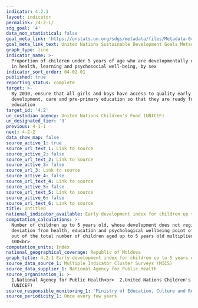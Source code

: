 ```yaml
---
indicator: 4.2.1
layout: indicator
permalink: /4-2-1/
sdg_goal: '4'
data_non_statistical: false
goal_meta_link: 'https://unstats.un.org/sdgs/metadata/files/Metadata-04-02-01.pdf'
goal_meta_link_text: United Nations Sustainable Development Goals Metadata (PDF 4.0 MB)
graph_type: line
indicator_name: >-
  Proportion of children under 5 years of age who are developmentally on track
  in health, learning and psychosocial well-being, by sex
indicator_sort_order: 04-02-01
published: true
reporting_status: complete
target: >-
  By 2030, ensure that all girls and boys have access to quality early childhood
  development, care and pre-primary education so that they are ready for primary
  education
target_id: '4.2'
un_custodian_agency: United Nations Children's Fund (UNICEF)
un_designated_tier: '3'
previous: 4-1-1
next: 4-2-2
data_show_map: false
source_active_1: true
source_url_text_1: Link to source
source_active_2: false
source_url_text_2: Link to Source
source_active_3: false
source_url_3: Link to source
source_active_4: false
source_url_text_4: Link to source
source_active_5: false
source_url_text_5: Link to source
source_active_6: false
source_url_text_6: Link to source
title: Untitled
national_indicator_available: Early development index for children up to 5 years old
computation_calculations: >-
  Number of children up to 5 years old, whose development does not register any
  deviation from health, education and psychological wellbeing point of view,
  out of the total number of children aged up to 5 years old multiplied by
  100<br>
computation_units: Index
national_geographical_coverage: Republic of Moldova
graph_title: 4.2.1 Early development index for children up to 5 years old
source_data_source_1: Multiple Indicator Cluster Surveys (MICS)
source_data_supplier_1: National Agency for Public Health
source_organisation_1: >-
  1.National Agency for Public Health<br>  2.United Nations Children's Fund
  (UNICEF) 
source_responsible_monitoring_1: 'Ministry of Education, Culture and Research'
source_periodicity_1: Once every few years
---
```

